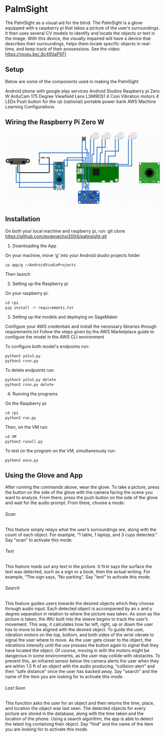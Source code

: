 # PalmSight

The PalmSight as a visual aid for the blind. The PalmSight is a glove equipped with a raspberry pi that takes a picture of the user’s surroundings. It then uses several CV models to identify and locate the objects or text in the image. With this device, the visually impaired will have a device that describes their surroundings, helps them locate specific objects in real-time, and keep track of their possessions. See the video: https://youtu.be/_9c493aPXFI

## Setup

Below are some of the components used in making the PalmSight

Android phone with google play services
Android Studios
Raspberry pi Zero W
ArduCam 175 Degree Viewfield Lens
LSM9DS1
4  Coin Vibration motors
4 LEDs
Push button for the rpi
(optional) portable power bank 
AWS Machine Learning Configurations

## Wiring the Raspberry Pi Zero W

![alt text](https://github.com/eugenechoi2004/palmsight/blob/master/rpi/wiring.png)

## Installation

On both your local machine and  raspberry pi, run:
git clone https://github.com/eugenechoi2004/palmsight.git

1. Downloading the App

On your machine, move ‘g’ into your Android studio projects folder

```
cp app/g ~/AndroidStudioProjects
```
Then launch

2. Setting up the Raspberry pi

On your raspberry pi: 

```
cd rpi
pip install -r requirements.txt
```

3. Setting up the models and deploying on SageMaker

Configure your AWS credentials and install the necessary libraries through requirements.txt
Follow the steps given by the AWS Marketplace guide to configure the model in the AWS CLI environment

To configure both model's endpoints run:

```
python3 yolo3.py
python3 rcnn.py
```

To delete endpoints run:

```
python3 yolo3.py delete
python3 rcnn.py delete
```

4. Running the programs

On the Raspberry pi:

```
cd rpi
python3 run.py
```

Then, on the VM run:

```
cd VM
python3 runall.py
```

To test on the program on the VM, simultaneously run:

```
python3 once.py
```

## Using the Glove and App

After running the commands above, wear the glove. To take a picture, press the button on the side of the glove with the camera facing the scene you want to analyze. From there, press the push button on the side of the glove and wait for the audio prompt. From there, choose a mode:

###### Scan
This feature simply relays what the user’s surroundings are, along with the count of each object. For example, “1 table, 1 laptop, and 3 cups detected.” Say "scan" to activate this mode.

###### Text
This feature reads out any text in the picture. It first says the surface the text was detected, such as a sign or a book, then the actual writing. For example, “The sign says, “No parking”. Say "text" to activate this mode.

###### Search
This feature guides users towards the desired objects which they choose through audio input. Each detected object is accompanied by an x and y degree separation in relation to where the picture was taken. As soon as the picture is taken, the IMU built into the sleeve begins to track the user’s movement. This way, it calculates how far left, right, up or down the user has to move to be aligned with the desired object. To guide the user, vibration motors on the top, bottom, and both sides of the wrist vibrate to signal the user where to move. As the user gets closer to the object, the vibrations intensify until the use presses the button again to signal that they have located the object. Of course, moving in with the motors might be dangerous in some environments, as the user may collide with obstacles. To prevent this, an infrared sensor below the camera alerts the user when they are within 1.5 ft of an object with the audio producing, “collision alert” and then “safe distance” once the user has backed away. Say "search" and the name of the item you are looking for to activate this mode.

###### Last Seen
This function asks the user for an object and then returns the time, place, and location the object was last seen. The detected objects for every picture are stored in the database, along with the time taken and the location of the phone. Using a search algorithm, the app is able to detect the latest log containing their object. Say "find" and the name of the item you are looking for to activate this mode.
